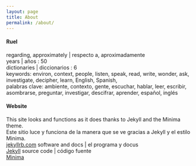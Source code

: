 ```yaml
---
layout: page
title: About
permalink: /about/
---
```


#### Ruel  

regarding, approximately | respecto a, aproximadamente  
years | años  : 50  
dictionaries | diccionarios  : 6  
keywords: environ, context, people, listen, speak, read, write, wonder, ask, investigate, decipher, learn, English, Spanish,  
palabras clave: ambiente, contexto, gente, escuchar, hablar, leer, escribir, asombrarse, preguntar, investigar, descifrar, aprender, español, inglés  


#### Website  

This site looks and functions as it does thanks to Jekyll and the Minima theme.  
Este sitio luce y funciona de la manera que se ve gracias a Jekyll y el estilo Minima.  
[jekyllrb.com](https://jekyllrb.com/) software and docs | el programa y docus  
[Jekyll](https://github.com/jekyll/jekyll) source code | código fuente  
[Minima](https://github.com/jekyll/minima)  
